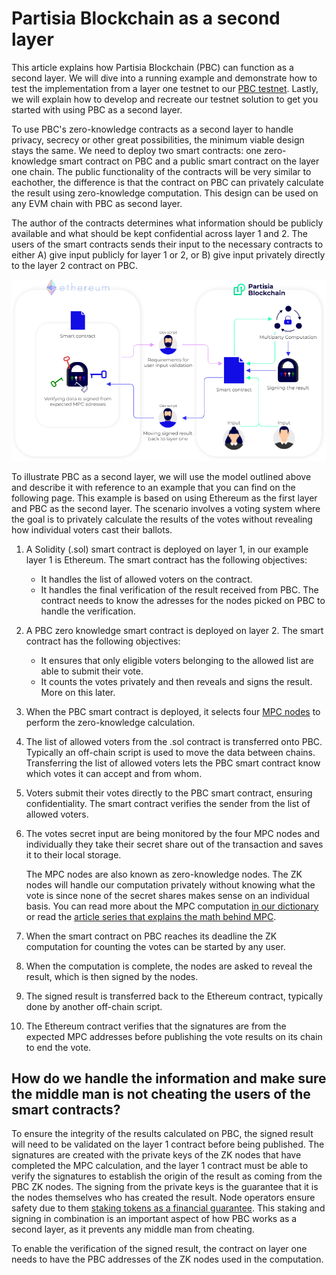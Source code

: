 # Partisia Blockchain as a second layer

This article explains how Partisia Blockchain (PBC) can function as a second layer. We will dive into a running example and demonstrate how to test the implementation from a layer one testnet to our [PBC testnet](/docs/testnet.md). Lastly, we will explain how to develop and recreate our testnet solution to get you started with using PBC as a second layer.

To use PBC's zero-knowledge contracts as a second layer to handle privacy, secrecy or other great possibilities, the minimum viable design stays the same.
We need to deploy two smart contracts: one zero-knowledge smart contract on PBC and a public smart contract on the layer one chain. The public functionality of the contracts will be very similar to eachother, the difference is that the contract on PBC can privately calculate the result using zero-knowledge computation. This design can be used on any EVM chain with PBC as second layer.

The author of the contracts determines what information should be publicly available and what should be kept confidential across layer 1 and 2. The users of the smart contracts sends their input to the necessary contracts to either A) give input publicly for layer 1 or 2, or B) give input privately directly to the layer 2 contract on PBC.

![ConceptPBCAsSecondLayer](../assets/ConceptModels/ConceptPBCAsSecondLayer.png)

To illustrate PBC as a second layer, we will use the model outlined above and describe it with reference to an example that you can find on the following page. This example is based on using Ethereum as the first layer and PBC as the second layer. The scenario involves a voting system where the goal is to privately calculate the results of the votes without revealing how individual voters cast their ballots.

1. A Solidity (.sol) smart contract is deployed on layer 1, in our example layer 1 is Ethereum. The smart contract has the following objectives:
   * It handles the list of allowed voters on the contract.
   * It handles the final verification of the result received from PBC. The contract needs to know the adresses for the nodes picked on PBC to handle the verification.
2. A PBC zero knowledge smart contract is deployed on layer 2. The smart contract has the following objectives:
   * It ensures that only eligible voters belonging to the allowed list are able to submit their vote.
   * It counts the votes privately and then reveals and signs the result. More on this later.
3. When the PBC smart contract is deployed, it selects four [MPC nodes](/docs/dictionary.md#mpc) to perform the zero-knowledge calculation.
4.  The list of allowed voters from the .sol contract is transferred onto PBC. Typically an off-chain script is used to move the data between chains. Transferring the list of allowed voters lets the PBC smart contract know which votes it can accept and from whom.
5. Voters submit their votes directly to the PBC smart contract, ensuring confidentiality. The smart contract verifies the sender from the list of allowed voters. 
6. The votes secret input are being monitored by the four MPC nodes and individually they take their secret share out of the transaction and saves it to their local storage. 

    The MPC nodes are also known as zero-knowledge nodes. The ZK nodes will handle our computation privately without knowing what the vote is since none of the secret shares makes sense on an individual basis. You can read more about the MPC computation [in our dictionary](/docs/dictionary.md#mpc) or read the [article series that explains the math behind MPC](https://medium.com/partisia-blockchain/mpc-techniques-series-part-1-secret-sharing-d8f98324674a).
7. When the smart contract on PBC reaches its deadline the ZK computation for counting the votes can be started by any user.
8.  When the computation is complete, the nodes are asked to reveal the result, which is then signed by the nodes.
9.  The signed result is transferred back to the Ethereum contract, typically done by another off-chain script.
10. The Ethereum contract verifies that the signatures are from the expected MPC addresses before publishing the vote results on its chain to end the vote.

## How do we handle the information and make sure the middle man is not cheating the users of the smart contracts?

To ensure the integrity of the results calculated on PBC, the signed result will need to be validated on the layer 1 contract before being published. The signatures are created with the private keys of the ZK nodes that have completed the MPC calculation, and the layer 1 contract must be able to verify the signatures to establish the origin of the result as coming from the PBC ZK nodes. The signing from the private keys is the guarantee that it is the nodes themselves who has created the result. Node operators ensure safety due to them [staking tokens as a financial guarantee](/docs/operator-0-introduction.md). This staking and signing in combination is an important aspect of how PBC works as a second layer, as it prevents any middle man from cheating. 

To enable the verification of the signed result, the contract on layer one needs to have the PBC addresses of the ZK nodes used in the computation. 
